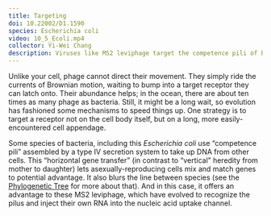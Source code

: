 ```yaml
---
title: Targeting
doi: 10.22002/D1.1590
species: Escherichia coli
video: 10_5_Ecoli.mp4
collector: Yi-Wei Chang
description: Viruses like MS2 leviphage target the competence pili of bacteria like Escherichia coli, injecting their genomes into the DNA-conducting channel
---
```


Unlike your cell, phage cannot direct their movement. They simply ride the currents of Brownian motion, waiting to bump into a target receptor they can latch onto. Their abundance helps; in the ocean, there are about ten times as many phage as bacteria. Still, it might be a long wait, so evolution has fashioned some mechanisms to speed things up. One strategy is to target a receptor not on the cell body itself, but on a long, more easily-encountered cell appendage.

Some species of bacteria, including this *Escherichia coli* use “competence pili” assembled by a type IV secretion system to take up DNA from other cells. This “horizontal gene transfer” (in contrast to “vertical” heredity from mother to daughter) lets asexually-reproducing cells mix and match genes to potential advantage. It also blurs the line between species (see the [Phylogenetic Tree](C-phylogenetic-tree.html) for more about that). And in this case, it offers an advantage to these MS2 leviphage, which have evolved to recognize the pilus and inject their own RNA into the nucleic acid uptake channel.

